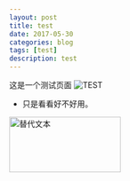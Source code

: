 ```yaml
---
layout: post
title: test
date: 2017-05-30
categories: blog
tags: [test]
description: test
---
```


这是一个测试页面
![TEST](https://raw.githubusercontent.com/zkm670541684/zkm670541684.github.io/master/assets/image/test.png)

- 只是看看好不好用。

<img src="https://raw.githubusercontent.com/zkm670541684/zkm670541684.github.io/master/assets/image/test.png" alt="替代文本" title="标题文本" width="200" height = "100" />

